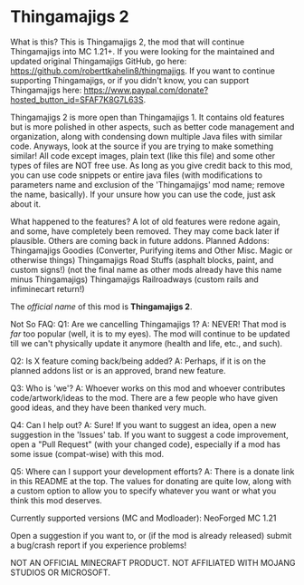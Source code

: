 # Thingamajigs 2
What is this? This is Thingamajigs 2, the mod that will continue Thingamajigs into MC 1.21+.
If you were looking for the maintained and updated original Thingamajigs GitHub, go here: https://github.com/roberttkahelin8/thingmajigs.
If you want to continue supporting Thingamajigs, or if you didn't know, you can support Thingamajigs here: https://www.paypal.com/donate?hosted_button_id=SFAF7K8G7L63S.

Thingamajigs 2 is more open than Thingamajigs 1. It contains old features but is more polished in other aspects, such as better code management and organization, along with condensing down multiple Java files with similar code.
Anyways, look at the source if you are trying to make something similar! All code except images, plain text (like this file) and some other types of files are NOT free use.
As long as you give credit back to this mod, you can use code snippets or entire java files (with modifications to parameters name and exclusion of the 'Thingamajigs' mod name; remove the name, basically).
If your unsure how you can use the code, just ask about it.

What happened to the features?
A lot of old features were redone again, and some, have completely been removed. They may come back later if plausible. Others are coming back in future addons.
Planned Addons:
Thingamajigs Goodies (Converter, Purifying items and Other Misc. Magic or otherwise things)
Thingamajigs Road Stuffs (asphalt blocks, paint, and custom signs!) (not the final name as other mods already have this name minus Thingamajigs)
Thingamajigs Railroadways (custom rails and infiminecart return!)

The *official name* of this mod is **Thingamajigs 2**.

Not So FAQ:
Q1: Are we cancelling Thingamajigs 1?
A: NEVER! That mod is *far* too popular (well, it is to my eyes). The mod will continue to be updated till we can't physically update it anymore (health and life, etc., and such).

Q2: Is X feature coming back/being added?
A: Perhaps, if it is on the planned addons list or is an approved, brand new feature.

Q3: Who is 'we'?
A: Whoever works on this mod and whoever contributes code/artwork/ideas to the mod. There are a few people who have given good ideas, and they have been thanked very much.

Q4: Can I help out?
A: Sure! If you want to suggest an idea, open a new suggestion in the 'Issues' tab. If you want to suggest a code improvement, open a "Pull Request" (with your changed code), especially if a mod has some issue (compat-wise) with this mod.

Q5: Where can I support your development efforts?
A: There is a donate link in this README at the top. The values for donating are quite low, along with a custom option to allow you to specify whatever you want or what you think this mod deserves.



Currently supported versions (MC and Modloader): NeoForged MC 1.21

Open a suggestion if you want to, or (if the mod is already released) submit a bug/crash report if you experience problems!

NOT AN OFFICIAL MINECRAFT PRODUCT. NOT AFFILIATED WITH MOJANG STUDIOS OR MICROSOFT.
